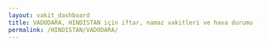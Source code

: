 ```yaml
---
layout: vakit_dashboard
title: VADODARA, HINDISTAN için iftar, namaz vakitleri ve hava durumu - ilçe/eyalet seç
permalink: /HINDISTAN/VADODARA/
---
```


<script type="text/javascript">
  var GLOBAL_COUNTRY = 'HINDISTAN';
  var GLOBAL_CITY = 'VADODARA';
  var GLOBAL_STATE = '';
  var lat = 72;
  var lon = 21;
</script>
